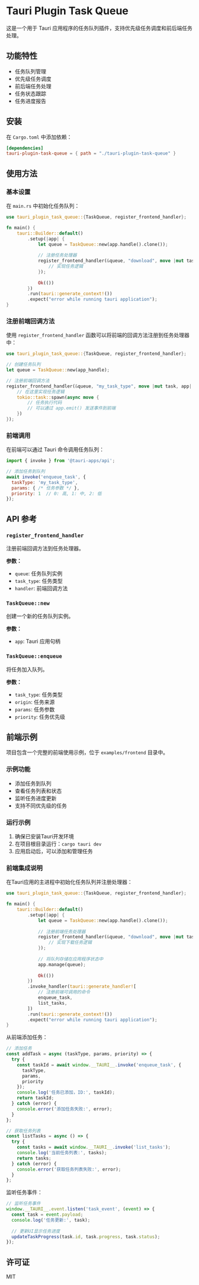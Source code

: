 # Tauri Plugin Task Queue

这是一个用于 Tauri 应用程序的任务队列插件，支持优先级任务调度和前后端任务处理。

## 功能特性

- 任务队列管理
- 优先级任务调度
- 前后端任务处理
- 任务状态跟踪
- 任务进度报告

## 安装

在 `Cargo.toml` 中添加依赖：

```toml
[dependencies]
tauri-plugin-task-queue = { path = "./tauri-plugin-task-queue" }
```

## 使用方法

### 基本设置

在 `main.rs` 中初始化任务队列：

```rust
use tauri_plugin_task_queue::{TaskQueue, register_frontend_handler};

fn main() {
    tauri::Builder::default()
        .setup(|app| {
            let queue = TaskQueue::new(app.handle().clone());
            
            // 注册任务处理器
            register_frontend_handler(&queue, "download", move |mut task, app| {
                // 实现任务逻辑
            });
            
            Ok(())
        })
        .run(tauri::generate_context!())
        .expect("error while running tauri application");
}
```

### 注册前端回调方法

使用 `register_frontend_handler` 函数可以将前端的回调方法注册到任务处理器中：

```rust
use tauri_plugin_task_queue::{TaskQueue, register_frontend_handler};

// 创建任务队列
let queue = TaskQueue::new(app_handle);

// 注册前端回调方法
register_frontend_handler(&queue, "my_task_type", move |mut task, app| {
    // 在这里实现任务逻辑
    tokio::task::spawn(async move {
        // 任务执行代码
        // 可以通过 app.emit() 发送事件到前端
    })
});
```

### 前端调用

在前端可以通过 Tauri 命令调用任务队列：

```javascript
import { invoke } from '@tauri-apps/api';

// 添加任务到队列
await invoke('enqueue_task', {
  taskType: 'my_task_type',
  params: { /* 任务参数 */ },
  priority: 1  // 0: 高, 1: 中, 2: 低
});
```

## API 参考

### `register_frontend_handler`

注册前端回调方法到任务处理器。

**参数：**
- `queue`: 任务队列实例
- `task_type`: 任务类型
- `handler`: 前端回调方法

### `TaskQueue::new`

创建一个新的任务队列实例。

**参数：**
- `app`: Tauri 应用句柄

### `TaskQueue::enqueue`

将任务加入队列。

**参数：**
- `task_type`: 任务类型
- `origin`: 任务来源
- `params`: 任务参数
- `priority`: 任务优先级

## 前端示例

项目包含一个完整的前端使用示例，位于 `examples/frontend` 目录中。

### 示例功能

- 添加任务到队列
- 查看任务列表和状态
- 监听任务进度更新
- 支持不同优先级的任务

### 运行示例

1. 确保已安装Tauri开发环境
2. 在项目根目录运行：`cargo tauri dev`
3. 应用启动后，可以添加和管理任务

### 前端集成说明

在Tauri应用的主进程中初始化任务队列并注册处理器：

```rust
use tauri_plugin_task_queue::{TaskQueue, register_frontend_handler};

fn main() {
    tauri::Builder::default()
        .setup(|app| {
            let queue = TaskQueue::new(app.handle().clone());
            
            // 注册前端任务处理器
            register_frontend_handler(&queue, "download", move |mut task, app| {
                // 实现下载任务逻辑
            });
            
            // 将队列存储在应用程序状态中
            app.manage(queue);
            
            Ok(())
        })
        .invoke_handler(tauri::generate_handler![
            // 注册前端可调用的命令
            enqueue_task,
            list_tasks,
        ])
        .run(tauri::generate_context!())
        .expect("error while running tauri application");
}
```

从前端添加任务：

```javascript
// 添加任务
const addTask = async (taskType, params, priority) => {
  try {
    const taskId = await window.__TAURI__.invoke('enqueue_task', {
      taskType,
      params,
      priority
    });
    console.log('任务已添加，ID:', taskId);
    return taskId;
  } catch (error) {
    console.error('添加任务失败:', error);
  }
};

// 获取任务列表
const listTasks = async () => {
  try {
    const tasks = await window.__TAURI__.invoke('list_tasks');
    console.log('当前任务列表:', tasks);
    return tasks;
  } catch (error) {
    console.error('获取任务列表失败:', error);
  }
};
```

监听任务事件：

```javascript
// 监听任务事件
window.__TAURI__.event.listen('task_event', (event) => {
  const task = event.payload;
  console.log('任务更新:', task);
  
  // 更新UI显示任务进度
  updateTaskProgress(task.id, task.progress, task.status);
});
```

## 许可证

MIT